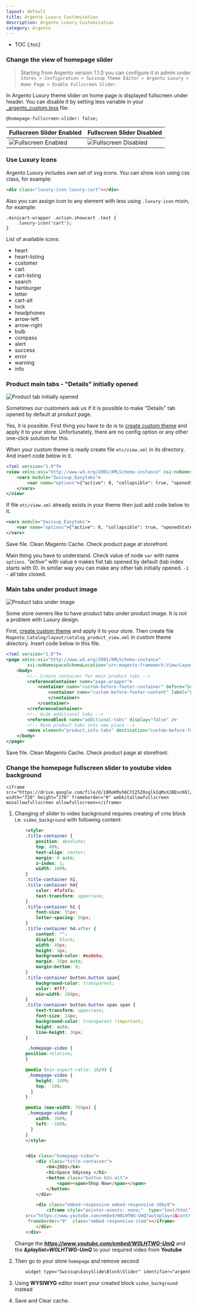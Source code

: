 ```yaml
---
layout: default
title: Argento Luxury Customization
description: Argento Luxury Customization
category: Argento
---
```


* TOC
{:toc}

### Change the view of homepage slider

> Starting from Argento version 1.1.0 you can configure it in admin under `Stores > Configuration > Swissup Theme Editor > Argento Luxury > Home Page > Enable Fullscreen Slider`.

In Argento Luxury theme slider on home page is displayed fullscreen under header.
You can disable it by setting less variable in your
[_argento_custom.less](/m2/argento/customization/custom-css/) file:

```less
@homepage-fullscreen-slider: false;
```

Fullscreen Slider Enabled  | Fullscreen Slider Disabled
---------------------------|-------------------------------------------
![Fullscreen Enabled][Fullscreen Enabled] | ![Fullscreen Disabled][Fullscreen Disabled]

### Use Luxury Icons

Argento Luxury includes own set of svg icons. You can show icon using css class,
for example:

```html
<div class="luxury-icon luxury-cart"></div>
```

Also you can assign icon to any element with less using `.luxury-icon` mixin,
for example:

```less
.minicart-wrapper .action.showcart .text {
    .luxury-icon('cart');
}
```

List of available icons:

 - heart
 - heart-listing
 - customer
 - cart
 - cart-listing
 - search
 - hamburger
 - letter
 - cart-alt
 - lock
 - headphones
 - arrow-left
 - arrow-right
 - bulb
 - compass
 - alert
 - success
 - error
 - warning
 - info

### Product main tabs - "Details" initially opened

![Product tab initially opened](/images/m2/argento/luxury/customization/product-tab-initially-opened.png)

Sometimes our customers ask us if it is possible to make "Details" tab opened by default at product page.

Yes, it is possible. First thing you have to do is to [create custom theme](/m2/argento/customization/custom-theme/#create-custom-theme) and apply it to your store. Unfortunately, there are no config option or any other one-click solution for this.

When your custom theme is ready create file `etc/view.xml` in its directory. And insert code below in it.

```xml
<?xml version="1.0"?>
<view xmlns:xsi="http://www.w3.org/2001/XMLSchema-instance" xsi:noNamespaceSchemaLocation="urn:magento:framework:Config/etc/view.xsd">
    <vars module="Swissup_Easytabs">
        <var name="options">{"active": 0, "collapsible": true, "openedState": "active"}</var>
    </vars>
</view>
```

If file `etc/view.xml` already exists in your theme then just add code below to it.

```xml
<vars module="Swissup_Easytabs">
    <var name="options">{"active": 0, "collapsible": true, "openedState": "active"}</var>
</vars>
```

Save file. Clean Magento Cache. Check product page at storefront.

Main thing you have to understand. Check value of node `var` with name `options`. *"active"* with value `0` makes fist tab opened by default (tab index starts with 0). In similar way you can make any other tab initially opened. `-1` - all tabs closed.

### Main tabs under product image

![Product tabs under image](/images/m2/argento/luxury/customization/product-tabs-under-image.png)

Some store owners like to have product tabs under product image. It is not a problem with Luxury design.

First, [create custom theme](/m2/argento/customization/custom-theme/#create-custom-theme) and apply it to your store. Then create file `Magento_Catalog/layout/catalog_product_view.xml` in custom theme directory. Insert code below in this file.

```xml
<?xml version="1.0"?>
<page xmlns:xsi="http://www.w3.org/2001/XMLSchema-instance"
        xsi:noNamespaceSchemaLocation="urn:magento:framework:View/Layout/etc/page_configuration.xsd">
    <body>
        <!-- Create container for main product tabs -->
        <referenceContainer name="page.wrapper">
            <container name="custom-before-footer-container" before="before-footer-container" label="Luxury Custom - container for main tabs" htmlTag="div" htmlClass="page-before-footer">
                <container name="custom-before-footer-content" label="Luxury Custom - main tabs content" htmlTag="div" htmlClass="content">
                </container>
            </container>
        </referenceContainer>
        <!-- Hide additional tabs -->
        <referenceBlock name="additional-tabs" display="false" />
        <!-- Move product tabs into new place -->
        <move element="product.info.tabs" destination="custom-before-footer-content" before="-"/>
    </body>
</page>

```

Save file. Clean Magento Cache. Check product page at storefront.


### Change the homepage fullscreen slider to youtube video background

    <iframe src="https://drive.google.com/file/d/18RoKMvh6CYI25Z0sqlkIqMxXJBEncK6l/view" width="720" height="270" frameborder="0" webkitallowfullscreen mozallowfullscreen allowfullscreen></iframe>

 1. Changing of slider to video background requires creating of cms block i.e.
    `video_background` with following content:

    ```html
        <style>
        .title-container {
            position: absolute;
            top: 40%;
            text-align: center;
            margin: 0 auto;
            z-index: 1;
            width: 100%;
        }
        .title-container h1,
        .title-container h4{
            color: #fafafa;
            text-transform: uppercase;
        }
        .title-container h1 {
            font-size: 55px;
            letter-spacing: 50px;
        }
        .title-container h4:after {
            content: "";
            display: block;
            width: 40px;
            height: 5px;
            background-color: #ea8e6a;
            margin: 16px auto;
            margin-bottom: 0;
        }
        .title-container button.button span{
            background-color: transparent;
            color: #fff;
            min-width: 200px;
        }
        .title-container button.button span span {
            text-transform: uppercase;
            font-size: 14px;
            background-color: transparent !important;
            height: auto;
            line-height: 36px;
        }

         .homepage-video {
        position:relative;
        }

        @media (min-aspect-ratio: 16/9) {
         .homepage-video {
            height: 100%;
            top: -10%;
          }
        }

        @media (max-width: 768px) {
         .homepage-video {
            width: 300%;
            left: -100%;
          }
        }
        </style>


        <div class="homepage-video">
            <div class="title-container">
                <h4>2001</h4>
                <h1>Space Odyssey </h1>
                <button class="button btn-alt">
                    <span><span>Shop Now</span></span>
                </button>
            </div>

            <div class="embed-responsive embed-responsive-16by9">
                <iframe style="pointer-events: none;"  type="text/html"
        src="https://www.youtube.com/embed/W0LHTWG-UmQ?autoplay=1&controls=0&disablekb=1&fs=0&loop=1&modestbranding=1&rel=0&playlist=W0LHTWG-UmQ"
         frameborder="0"  class="embed-responsive-item"></iframe>
            </div>
        </div>
    ```

    Change the **_https://www.youtube.com/embed/W0LHTWG-UmQ_** and the **_&playlist=W0LHTWG-UmQ_**
    to your required video from **Youtube**


 2. Then go to your store `homepage` and remove second

    ```html
        widget type="Swissup\EasySlide\Block\Slider" identifier="argento_luxury"
    ```
 3. Using **WYSIWYG** editor insert your created block `video_background` instead
 4. Save and Clear cache.

[Fullscreen Enabled]: /images/m2/argento/luxury/customization/fullscreen-slider-enabled.png
[Fullscreen Disabled]: /images/m2/argento/luxury/customization/fullscreen-slider-disabled.png
